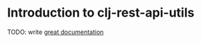 # Introduction to clj-rest-api-utils

TODO: write [great documentation](http://jacobian.org/writing/what-to-write/)
